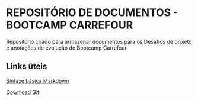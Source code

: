 # REPOSITÓRIO DE DOCUMENTOS - BOOTCAMP CARREFOUR
Repositório criado para armazenar documentos para os Desafios de projeto e anotações de evolução do Bootcamp Carrefour


## Links úteis
[Sintaxe básica Markdown](https://www.markdownguide.org/basic-syntax/)

[Download Git](https://git-scm.com/downloads)
